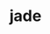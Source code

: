 ---
category: 4-letters
denotation: null
name: jade
reference_link: https://www.etymonline.com/word/jade
root_language: null
root_name: null
title: jade
type: free
word_sums:
- respelling: jade
  sum: 'Jade + '
---